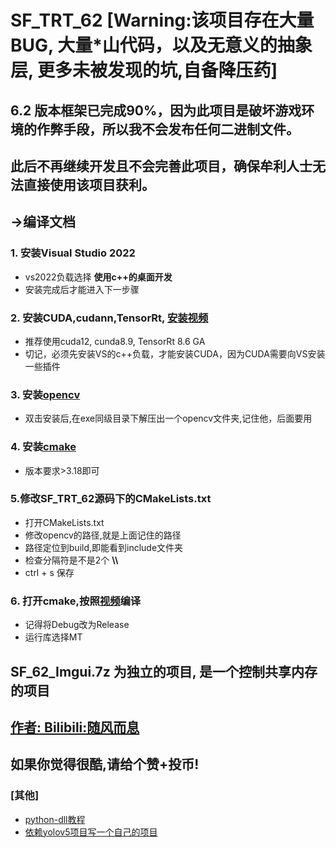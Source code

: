 # SF_TRT_62  [Warning:该项目存在大量BUG, 大量*山代码，以及无意义的抽象层, 更多未被发现的坑,自备降压药]


## 6.2 版本框架已完成90%，因为此项目是破坏游戏环境的作弊手段，所以我不会发布任何二进制文件。
## 此后不再继续开发且不会完善此项目，确保牟利人士无法直接使用该项目获利。

## ->编译文档

### 1. 安装Visual Studio 2022
- vs2022负载选择 **使用c++的桌面开发**
- 安装完成后才能进入下一步骤

### 2. 安装CUDA,cudann,TensorRt, [安装视频](https://www.bilibili.com/video/BV1pG411h743/?spm_id_from=333.999.0.0&vd_source=48769c3445e4933d438612c7cb69d59c)
- 推荐使用cuda12, cunda8.9, TensorRt 8.6 GA
- 切记，必须先安装VS的c++负载，才能安装CUDA，因为CUDA需要向VS安装一些插件

### 3. 安装[opencv](https://github.com/opencv/opencv/releases)
- 双击安装后,在exe同级目录下解压出一个opencv文件夹,记住他，后面要用
  
### 4. 安装[cmake](https://github.com/Kitware/CMake/releases)
 - 版本要求>3.18即可

### 5.修改SF_TRT_62源码下的CMakeLists.txt
- 打开CMakeLists.txt
- 修改opencv的路径,就是上面记住的路径
- 路径定位到build,即能看到include文件夹
- 检查分隔符是不是2个  **\\\\**
- ctrl + s 保存

### 6. 打开cmake,按照[视频](https://www.bilibili.com/video/BV1pG411h743?p=3&vd_source=48769c3445e4933d438612c7cb69d59c)编译
- 记得将Debug改为Release
- 运行库选择MT

## SF_62_Imgui.7z 为独立的项目, 是一个控制共享内存的项目

## [作者: Bilibili:随风而息](https://space.bilibili.com/120366874)
## 如果你觉得很酷,请给个赞+投币!
### [其他]
- [python-dll教程](https://www.bilibili.com/video/BV1Pe4y1p7Ds/?share_source=copy_web&vd_source=1ab4c859f1ebd918903f472636409e44)
- [依赖yolov5项目写一个自己的项目](https://www.bilibili.com/video/BV1Da4y1G7B2/?share_source=copy_web&vd_source=1ab4c859f1ebd918903f472636409e44)
